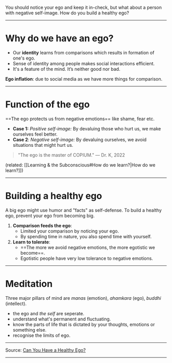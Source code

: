 You should notice your ego and keep it in-check, but what about a person with negative self-image. How do you build a healthy ego?

***
# Why do we have an ego? 

- Our **identity** learns from comparisons which results in formation of one's ego.
- Sense of identity among people makes social interactions efficient.
- It's a feature of the mind. It’s neither good nor bad. 

**Ego inflation**: due to social media as we have more things for comparison.

***
# Function of the ego

==The ego protects us from negative emotions== like shame, fear etc.

- **Case 1:** *Positive self-image:* 
		By devaluing those who hurt us, we make ourselves feel better. 
- **Case 2**: *Negative self-image:*
		 By devaluing ourselves, we avoid situations that might hurt us. 

>"The ego is the master of COPIUM." 
>— Dr. K, 2022

(related: [[Learning & the Subconscious#How do we learn?|How do we learn?]])
***
# Building a healthy ego

A big ego might use humor and "facts" as self-defense. To build a healthy ego, prevent your ego from becoming big.

1. **Comparison feeds the ego**: 
	- Limited your comparison by noticing your ego.
	- By spending time in nature, you also spend time with yourself. 
2. **Learn to tolerate**:
	- ==The more we avoid negative emotions, the more egotistic we become==. 
	- Egotistic people have very low tolerance to negative emotions. 

***
# Meditation 

Three major pillars of mind are *manas* (emotion), *ahamkara* (ego), *buddhi* (intellect).

- the ego and *the self* are seperate. 
- understand what's permanent and fluctuating.
- know the parts of life that is dictated by your thoughts, emotions or something else. 
- recognise the limits of ego. 


---
Source: [Can You Have a Healthy Ego?](https://youtu.be/MtrN9iyKRwk) 

---

